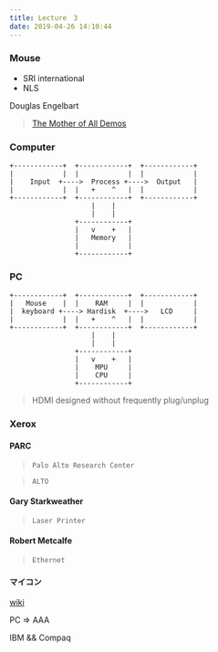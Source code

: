 ```yaml
---
title: Lecture　3
date: 2019-04-26 14:10:44
---
```


### Mouse

- SRI international
- NLS

Douglas Engelbart

> [The Mother of All Demos](https://en.wikipedia.org/wiki/The_Mother_of_All_Demos)

### Computer

```
+------------+  +------------+  +------------+
|            |  |            |  |            |
|    Input  +---->  Process +---->  Output   |
|            |  |   +    ^   |  |            |
+------------+  +------------+  +------------+
                    |    |
                    |    |
                +------------+
                |   v    +   |
                |   Memory   |
                |            |
                +------------+

```

### PC

```
+------------+  +------------+  +------------+
|   Mouse    |  |    RAM     |  |            |
|  keyboard +----> Hardisk  +---->   LCD     |
|            |  |   +    ^   |  |            |
+------------+  +------------+  +------------+
                    |    |
                    |    |
                +------------+
                |   v    +   |
                |    MPU     |
                |    CPU     |
                +------------+

```

> HDMI designed without frequently plug/unplug

### Xerox

#### PARC

> `Palo Alto Research Center`

> `ALTO`

#### Gary Starkweather

> `Laser Printer`

#### Robert Metcalfe

> `Ethernet`

#### マイコン

[wiki](https://ja.wikipedia.org/wiki/%E3%83%9E%E3%82%A4%E3%82%B3%E3%83%B3)

PC => AAA

IBM && Compaq
